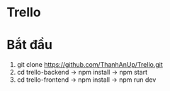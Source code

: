 # Trello
# Bắt đầu
1. git clone https://github.com/ThanhAnUp/Trello.git
2. cd trello-backend -> npm install -> npm start
3. cd trello-frontend -> npm install -> npm run dev